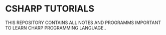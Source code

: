 # CSHARP TUTORIALS
THIS REPOSITORY CONTAINS ALL NOTES AND PROGRAMMS IMPORTANT TO LEARN CHARP PROGRAMMING LANGUAGE..
